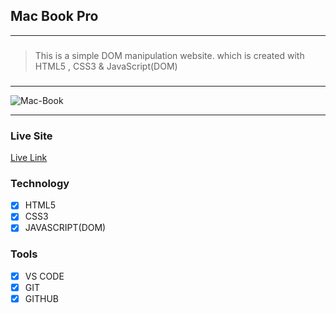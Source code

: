 ## Mac Book Pro

---

###

> This is a simple DOM manipulation website. which is created with HTML5 , CSS3 & JavaScript(DOM)

###

---

<img src="https://i.ibb.co/FqZHYTF/Mac-Book.png" alt="Mac-Book" border="0">

---

### Live Site

[Live Link](https://mac-book.vercel.app/)

### Technology

- [x] HTML5
- [x] CSS3
- [x] JAVASCRIPT(DOM)

### Tools

- [x] VS CODE
- [x] GIT
- [x] GITHUB
